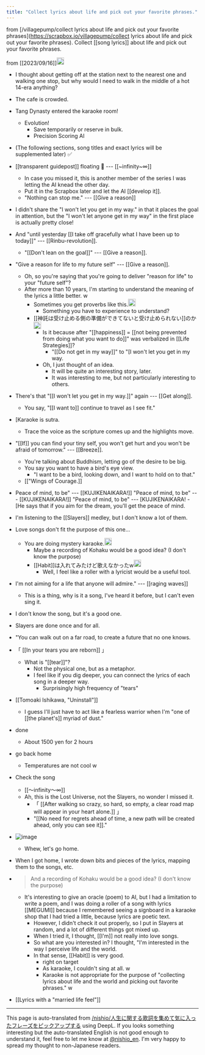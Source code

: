 ```yaml
---
title: "Collect lyrics about life and pick out your favorite phrases."
---
```


from [/villagepump/collect lyrics about life and pick out your favorite phrases](https://scrapbox.io/villagepump/collect lyrics about life and pick out your favorite phrases).
Collect [[song lyrics]] about life and pick out your favorite phrases.

from [[2023/09/16]]<img src='https://scrapbox.io/api/pages/villagepump/nishio/icon' alt='/villagepump/nishio.icon' height="19.5"/>
- I thought about getting off at the station next to the nearest one and walking one stop, but why would I need to walk in the middle of a hot 14-era anything?
- The cafe is crowded.
- Tang Dynasty entered the karaoke room!
    - Evolution!
        - Save temporarily or reserve in bulk.
        - Precision Scoring AI
- (The following sections, song titles and exact lyrics will be supplemented later) ✅
- [[transparent guidepost]] floating 🎵 --- [[~infinity~∞]]
    - In case you missed it, this is another member of the series I was letting the AI knead the other day.
    - Put it in the Scrapbox later and let the AI [[develop it]].
    - "Nothing can stop me." --- [[Give a reason]]
- I didn't share the "I won't let you get in my way." in that it places the goal in attention, but the "I won't let anyone get in my way" in the first place is actually pretty close!
- And "until yesterday [[I take off gracefully what I have been up to today]]" --- [[Rinbu-revolution]].
    - "[[Don't lean on the goal]]" --- [[Give a reason]].
- "Give a reason for life to my future self" --- [[Give a reason]].
    - Oh, so you're saying that you're going to deliver "reason for life" to your "future self"?
    - After more than 10 years, I'm starting to understand the meaning of the lyrics a little better. w
        - Sometimes you get proverbs like this.<img src='https://scrapbox.io/api/pages/villagepump/inajob/icon' alt='/villagepump/inajob.icon' height="19.5"/>
            - Something you have to experience to understand?
        - [[神託は受け止める側の準備ができてないと受け止められない]]のか<img src='https://scrapbox.io/api/pages/villagepump/nishio/icon' alt='/villagepump/nishio.icon' height="19.5"/>
            - Is it because after "[[happiness]] = [[not being prevented from doing what you want to do]]" was verbalized in [[Life Strategies]]?
                - "[[Do not get in my way]]" to "[I won't let you get in my way.
            - Oh, I just thought of an idea.
                - It will be quite an interesting story, later.
                - It was interesting to me, but not particularly interesting to others.
- There's that "[[I won't let you get in my way.]]" again --- [[Get along]].
    - You say, "[[I want to]] continue to travel as I see fit."
- [Karaoke is sutra.
    - Trace the voice as the scripture comes up and the highlights move.
- "[[If]] you can find your tiny self, you won't get hurt and you won't be afraid of tomorrow." --- [[Breeze]].
    - You're talking about Buddhism, letting go of the desire to be big.
    - You say you want to have a bird's eye view.
        - "I want to be a bird, looking down, and I want to hold on to that."
    - [["Wings of Courage.]]
- Peace of mind, to be" --- [[KUJIKENAIKARA!]] "Peace of mind, to be" --- [[KUJIKENAIKARA!]] "Peace of mind, to be" --- [KUJIKENAIKARA!
        - [He says that if you aim for the dream, you'll get the peace of mind.
- I'm listening to the [[Slayers]] medley, but I don't know a lot of them.
- Love songs don't fit the purpose of this one...
    - You are doing mystery karaoke.<img src='https://scrapbox.io/api/pages/villagepump/inajob/icon' alt='/villagepump/inajob.icon' height="19.5"/>
        - Maybe a recording of Kohaku would be a good idea? (I don't know the purpose)
        - [[Habit]]は入れてみたけど歌えなかったw<img src='https://scrapbox.io/api/pages/villagepump/nishio/icon' alt='/villagepump/nishio.icon' height="19.5"/>
            - Well, I feel like a roller with a lyricist would be a useful tool.
- I'm not aiming for a life that anyone will admire." --- [[raging waves]]
    - This is a thing, why is it a song, I've heard it before, but I can't even sing it.
- I don't know the song, but it's a good one.
- Slayers are done once and for all.
- "You can walk out on a far road, to create a future that no one knows.
- 「 [[In your tears you are reborn]] 」
    - What is "[[tear]]"?
        - Not the physical one, but as a metaphor.
        - I feel like if you dig deeper, you can connect the lyrics of each song in a deeper way.
            - Surprisingly high frequency of "tears"
- [[Tomoaki Ishikawa, "Uninstall"]]
    - I guess I'll just have to act like a fearless warrior when I'm "one of [[the planet's]] myriad of dust."
- done
    - About 1500 yen for 2 hours
- go back home
    - Temperatures are not cool w
- Check the song
    - [[〜infinity〜∞]]
    - Ah, this is the Lost Universe, not the Slayers, no wonder I missed it.
        - 「 [[After walking so crazy, so hard, so empty, a clear road map will appear in your heart alone.]] 」
        - "[[No need for regrets ahead of time, a new path will be created ahead, only you can see it]]."
- ![image](https://gyazo.com/4874e4707634d8ec0ef731f159664c52/thumb/1000)
    - Whew, let's go home.
- When I got home, I wrote down bits and pieces of the lyrics, mapping them to the songs, etc.
- > And a recording of Kohaku would be a good idea? (I don't know the purpose)
    - It's interesting to give an oracle (poem) to AI, but I had a limitation to write a poem, and I was doing a roller of a song with lyrics [[MEGUMI]] because I remembered seeing a signboard in a karaoke shop that I had tried a little, because lyrics are poetic text.
        - However, I didn't check it out properly, so I put in Slayers at random, and a lot of different things got mixed up.
        - When I tried it, I thought, [[I'm]] not really into love songs.
        - So what are you interested in? I thought, "I'm interested in the way I perceive life and the world.
        - In that sense, [[Habit]] is very good.
            - right on target
            - As karaoke, I couldn't sing at all. w
            - Karaoke is not appropriate for the purpose of "collecting lyrics about life and the world and picking out favorite phrases." w

- [[Lyrics with a "married life feel"]]

---
This page is auto-translated from [/nishio/人生に関する歌詞を集めて気に入ったフレーズをピックアップする](https://scrapbox.io/nishio/人生に関する歌詞を集めて気に入ったフレーズをピックアップする) using DeepL. If you looks something interesting but the auto-translated English is not good enough to understand it, feel free to let me know at [@nishio_en](https://twitter.com/nishio_en). I'm very happy to spread my thought to non-Japanese readers.